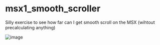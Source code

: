 # msx1_smooth_scroller

Silly exercise to see how far can I get smooth scroll on the MSX (wihtout precalculating anything)

![image](https://user-images.githubusercontent.com/5200915/161431555-a4cd9210-c74f-4599-8297-bfc9144fef51.png)
